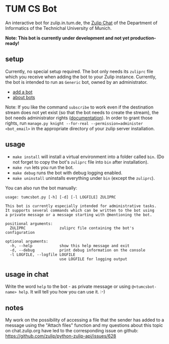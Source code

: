 TUM CS Bot
==========

An interactive bot for zulip.in.tum.de, the [Zulip Chat](https://zulipchat.com/)
of the Department of Informatics of the Technichal University of Munich.

**Note: This bot is currently under development and not yet production-ready!**


setup
-----

Currently, no special setup required. The bot only needs its `zuliprc` file
which you receive when adding the bot to your Zulip instance. Currently, the
bot is intended to run as `Generic` bot, owned by an administrator.
- [add a bot](https://zulipchat.com/help/add-a-bot-or-integration)
- [about bots](https://zulipchat.com/help/bots-and-integrations)

Note: If you like the command `subscribe` to work even if the destination stream
does not yet exist (so that the bot needs to create the stream), the bot needs
administrator rights
([documentation](https://github.com/zulip/zulip/blob/master/docs/production/security-model.md)).
In order to grant those rights, run
`manage.py knight --for-real --permission=administer <bot_email>` in the appropriate
directory of your zulip server installation.


usage
-----

- `make install` will install a virtual environment into a folder called `bin`.
  (Do not forget to copy the bot's `zuliprc` file into `bin` after installation).
- `make run` lets you run the bot.
- `make debug` runs the bot with debug logging enabled.
- `make uninstall` uninstalls everything under `bin` (except the `zuliprc`).

You can also run the bot manually:
```
usage: tumcsbot.py [-h] [-d] [-l LOGFILE] ZULIPRC

This bot is currently especially intended for administrative tasks.
It supports several commands which can be written to the bot using
a private message or a message starting with @mentioning the bot.

positional arguments:
  ZULIPRC               zuliprc file containing the bot's configuration

optional arguments:
  -h, --help            show this help message and exit
  -d, --debug           print debug information on the console
  -l LOGFILE, --logfile LOGFILE
                        use LOGFILE for logging output
```


usage in chat
-------------
Write the word `help` to the bot - as private message or using
`@<tumcsbot-name> help`. It will tell you how you can use it. :-)


notes
-----

My work on the possibility of accessing a file that the sender has added to a
message using the "Attach files" function and my questions about this topic on
chat.zulip.org have led to the corresponding issue on github:
https://github.com/zulip/python-zulip-api/issues/628
